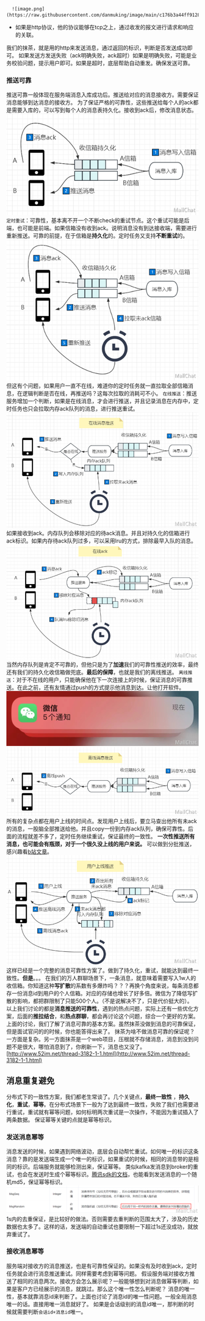       ![image.png](https://raw.githubusercontent.com/danmuking/image/main/c176b3a44ff91286695a74715ee018fd.png) 

- 如果是http协议，他的协议能够在tcp之上，通过收发的报文进行请求和响应的关联。

我们的抹茶，就是用的http来发送消息，通过返回的标识，判断是否发送成功即可。
如果发送方发送失败（ack明确失败，ack超时）如果是明确失败，可能是业务校验问题，提示用户即可。如果是超时，底层帮助自动重发。确保发送可靠。
### 推送可靠
推送可靠一般体现在服务端消息入库成功后。推送给对应的消息接收方。需要保证消息能够到达消息的接收方。
为了保证严格的可靠性，这些推送给每个人的ack都是需要入库的，可以写到每个人的消息表持久化。接收到ack后，修改消息状态。
![image.png](https://raw.githubusercontent.com/danmuking/image/main/7e990d22d9b33fa8ff3cb7b24b25fdc3.png)
`定时重试`：可靠性，基本离不开一个不断check的重试节点。这个重试可能是后端，也可能是前端。如果信箱没有收到ack。说明消息没有到达接收端，需要进行重新推送。可靠的前提，在于信箱是**持久化**的。定时任务又支持**不断重试**的。
![image.png](https://raw.githubusercontent.com/danmuking/image/main/6331c6fd7e55aaadf1716f04286a32e6.png)
但这有个问题，如果用户一直不在线，难道你的定时任务就一直拉取全部信箱消息，在逻辑判断是否在线，再推送吗？这每次拉取的消耗可不小。
`在线推送`：推送服务增加一个判断，如果是在线消息，才会进行推送，并且记录消息在内存中，定时任务也只会拉取内存ack队列的消息，进行推送重试。
![image.png](https://raw.githubusercontent.com/danmuking/image/main/9e35799c94ec526fa5d1042c37ecb6da.png)
如果接收到ack。内存队列会移除对应的待ack消息。并且对持久化的信箱进行ack标识。如果内存待ack队列过多，可以采用lru的方式，排除最早入队的消息。
![image.png](https://raw.githubusercontent.com/danmuking/image/main/25456d548d5457ad1f0a632a7be66f46.png)
当然内存队列是肯定不可靠的，但他只是为了**加速**我们的可靠性推送的效率，最终还有我们的持久化收信箱做兜底。**最后的保障**，也就是我们的离线推送。
`离线推送`：对于不在线的用户，只能确保他在下一次连接上的时候，保证消息的可靠推送。在此之前，还有友情通过push的方式提示他消息到达。让他打开软件。
![cf02610b49dbf3a8c6b737e36a4ff1c.jpg](https://raw.githubusercontent.com/danmuking/image/main/5932d3ddbd5c2d31fe3ebbce04c4461c.jpeg)
![image.png](https://raw.githubusercontent.com/danmuking/image/main/055e7f033f6d8a34f7ead9b95e447e04.png)
所有的复杂点都在用户上线的时间点。发现用户上线后，要立马查出他所有未ack的消息，一股脑全部推送给他。并且copy一份到内存ack队列，确保可靠性。后面的流程就差不多了，定时任务继续重试，保证最终的一致性。
**一次性推送所有消息，也可能会有瓶颈，对于一个很久没上线的用户来说。**
可以做到分批推送，感兴趣看[b站文章](https://mp.weixin.qq.com/s/LSE-8iOwrySuHdHlDK0pXA)。
![image.png](https://raw.githubusercontent.com/danmuking/image/main/8a3ef5c0bae57fa97fdb191fff41ea78.png)
这样已经是一个完整的消息可靠性方案了。做到了持久化，重试，就能达到最终一致性。**但是**。。。
在我们的万人群聊场景下，一条消息，就意味着需要写入1w人的收信箱。你知道这种**写扩散**的系数有多爆炸吗？？？再换个角度来说，每条消息都存一份消息id到用户的个人信箱。对应的存储也增长了好多倍。微信为了降低写扩散的影响，都把群限制了只能500个人。（不是说解决不了，只是代价挺大的）。
以上我们讨论的都是**消息推送的可靠性**，遇到的热点问题，实际上还有一些优化方案，后面的**推拉结合**，和**热点群聊**，都会再讨论这个问题，综合一个更好的方案。
上面的讨论，我们了解了消息可靠的基本方案。虽然抹茶没做到消息的可靠保证，但是面试官问的的时候，你也能答得出来了。
抹茶为啥不做消息可靠的保证呢？一方面是复杂。另一方面抹茶是一个web项目，压根就不存储消息，消息到没到问题不是很大，哪怕消息到了，你刷新一下，消息也又没了。
[http://www.52im.net/thread-3182-1-1.html](http://www.52im.net/thread-3182-1-1.html)
## 消息重复避免
分布式下的一致性方案，我们都老生常谈了。几个关键点，**最终一致性** ，**持久化**，**重试**，**幂等**。在分布式场景下一般为了达到最终一致性，失败了我们也需要进行重试，重试就有幂等问题，如何标明两次重试是一次操作，不能因为重试插入了两条数据。
保证幂等关键的点就是幂等标识。
### 发送消息幂等
消息发送的时候，如果遇到网络波动，底层会自动帮忙重试。如何唯一的标识这条消息？靠的是发送端生成一个唯一的标识，如果重试的时候，相同的消息带的是相同的标识。后端服务就能够检测出来，保证幂等。
类似kafka发消息到broker的重试，也会在发送时生成个幂等标识。[腾讯sdk的文档](https://cloud.tencent.com/document/product/269/2282)，也能看到发送消息的一个随机md5，保证幂等标识。
![image.png](https://raw.githubusercontent.com/danmuking/image/main/af7d86218072a46e980c04fb64cfc308.png)
1s内的去重保证，是比较好的做法。否则需要去重判断的范围太大了，涉及的历史数据也太多了。这样的话，发送端的自动重试也要限制一下超过1s还没成功，就放弃重试了。
### 接收消息幂等
服务端对接收方的消息推送，也是有可靠性保证的。如果没有及时收到ack，定时任务就会进行消息推送重试。同样需要考虑到幂等问题。
假设服务端对接收方推送了相同的消息两次。接收方会怎么展示呢？一般能够想到对消息做幂等判断，如果是客户方已经展示的消息，就跳过。那么这个唯一性怎么判断呢？
消息的唯一性，基本就靠消息id来判断了。上面也讨论了消息id的唯一性问题。一般全局消息唯一的话。直接用唯一消息就好了。
如果是会话级别的消息id唯一，那判断的时候就需要判断`会话id+消息id`唯一。
